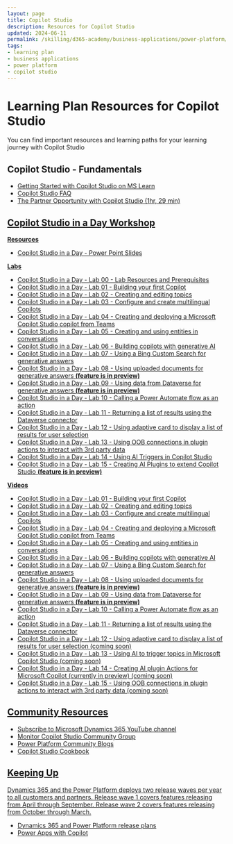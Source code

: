 ```yaml
---
layout: page
title: Copilot Studio
description: Resources for Copilot Studio
updated: 2024-06-11
permalink: /skilling/d365-academy/business-applications/power-platform/copilot-studio
tags:
- learning plan
- business applications
- power platform
- copilot studio
---
```


# Learning Plan Resources for Copilot Studio

You can find important resources and learning paths for your learning journey with Copilot Studio

## Copilot Studio - Fundamentals

* <a href="https://learn.microsoft.com/en-us/microsoft-copilot-studio/fundamentals-what-is-copilot-studio" target="_blank">Getting Started with Copilot Studio on MS Learn
* <a href="https://www.microsoft.com/en-us/microsoft-copilot/microsoft-copilot-studio#FAQ" target="_blank">Copilot Studio FAQ
* <a href="https://cloudpartners.transform.microsoft.com/download?assetname=assets%2FTraining%20Videos%2FModern%20Work%2FThe-Partner-Opportunity-with-Microsoft-Copilot-Studio.mp4" target="_blank">The Partner Opportunity with Copilot Studio (1hr, 29 min)

## Copilot Studio in a Day Workshop
**Resources**
* <a href="https://www.dropbox.com/scl/fi/6i086h58sg1yv4l4lxq6y/Copilot-Studio-Hands-on-Workshop-Partner-Copy.pdf?rlkey=bo5vhkkk4zy37dplnvpinygv7&st=ag4k66q6&dl=1" target="_blank">Copilot Studio in a Day - Power Point Slides

**Labs**
* <a href="https://www.dropbox.com/scl/fo/semb7hwx2i8woe675azr5/APCSQj2kCxrAF9Yx2rdp1vs?rlkey=tcu80pa1dn2qatpcrk70lsp7u&st=7o2j7c6j&dl=1" target="_blank">Copilot Studio in a Day - Lab 00 - Lab Resources and Prerequisites
* <a href="https://www.dropbox.com/scl/fi/xsdb45oubjeuct0dhnwwz/1-Lab_Building-your-first-copilot-Copy.docx?rlkey=904otrdzkno49h1s4vyuv8px4&st=28pvsltn&dl=1" target="_blank">Copilot Studio in a Day - Lab 01 - Building your first Copilot
* <a href="https://www.dropbox.com/scl/fi/sxi4iifvfl5gnu26xwa61/2-Lab_Creating-and-editing-a-topic-with-Copilot-Copy.docx?rlkey=tmpz0tv94i5r5nbxixxhhv192&st=jc8ylg03&dl=1" target="_blank">Copilot Studio in a Day - Lab 02 - Creating and editing topics
* <a href="https://www.dropbox.com/scl/fi/7ezbthutx8qf659ryxywk/3-Lab_Configuring-and-creating-multilingual-copilots.docx?rlkey=a3tcqpivt0cz9l8ullhisbwur&st=4ylcmq5b&dl=1" target="_blank">Copilot Studio in a Day - Lab 03 - Configure and create multilingual Copilots
* <a href="https://www.dropbox.com/scl/fi/6y69yikpkr5xx4535e228/4-Lab_Creating-and-deploying-a-custom-copilot-from-Teams.docx?rlkey=nyivz44ye9uvkoe8d0chdi083&st=dkwe2c23&dl=1" target="_blank">Copilot Studio in a Day - Lab 04 - Creating and deploying a Microsoft Copilot Studio copilot from Teams
* <a href="https://www.dropbox.com/scl/fi/fxm81vdakt153rllkr1ba/5-Lab_Creating-and-using-entities-in-conversations.pdf?rlkey=ceuilkbmacahz1mxf02hn6908&st=fxhpt6fo&dl=1" target="_blank">Copilot Studio in a Day - Lab 05 - Creating and using entities in conversations
* <a href="https://www.dropbox.com/scl/fi/0zurtbqgyg313pfx4ftdn/6-Lab_Using-website-URL-for-generative-answers.pdf?rlkey=dwcxjxa186iqr6lna5u5eg2i1&st=7q8nnuec&dl=1" target="_blank">Copilot Studio in a Day - Lab 06 - Building copilots with generative AI
* <a href="https://www.dropbox.com/scl/fi/3mfzt5f6jjhrgvwci6a98/7-Lab_Using-a-Bing-Custom-Search-for-generative-answers.pdf?rlkey=szp4he2f4q2wglmatumpeu0qf&st=791gqewt&dl=1" target="_blank">Copilot Studio in a Day - Lab 07 - Using a Bing Custom Search for generative answers
* <a href="https://www.dropbox.com/scl/fi/y08pur0rvlzy4qe1z5boe/8-Lab_Using-uploaded-documents-for-generative-answers.pdf?rlkey=kaedpzu186708xucvumktn73h&st=tl0z19o4&dl=1" target="_blank">Copilot Studio in a Day - Lab 08 - Using uploaded documents for generative answers **(feature is in preview)** 
* <a href="https://www.dropbox.com/scl/fi/81x3jhubobq5ecdg746sx/9-Lab_Using-data-in-Dataverse-for-generative-answers.pdf?rlkey=dyq1xn0d5tqkevharzpbn3ag7&st=k86mnon4&dl=1" target="_blank">Copilot Studio in a Day - Lab 09 - Using data from Dataverse for generative answers **(feature is in preview)** 
* <a href="https://www.dropbox.com/scl/fi/mn3odm01sxcwb03ppii9m/10-Lab_Calling-a-Power-Automate-flow-as-an-action.pdf?rlkey=4qyyu7bv5gpdydf519zg659ru&st=81u01718&dl=1" target="_blank">Copilot Studio in a Day - Lab 10 - Calling a Power Automate flow as an action 
* <a href="https://www.dropbox.com/scl/fi/ruetbx3v89s8n63tlrfmd/11-Lab_Returning-a-list-of-results-from-Dataverse-using-Power-Automate.pdf?rlkey=xphx5yuth11gjdb57pcb93gc5&st=ur3y1jlj&dl=1" target="_blank">Copilot Studio in a Day - Lab 11 - Returning a list of results using the Dataverse connector
* <a href="https://www.dropbox.com/scl/fi/n880n5u20k7zrwn62bxo6/12-Lab_Using-adaptive-card-to-display-a-list-of-results-for-user-selection.pdf?rlkey=u3u048dktjuaefiv5qk3jpung&st=3sehohqg&dl=1" target="_blank">Copilot Studio in a Day - Lab 12 - Using adaptive card to display a list of results for user selection 
* <a href="https://www.dropbox.com/scl/fi/jf31zl8fnojuaaiuplx0j/Lab-13_Using-OOB-connectors-in-plugin-actions-to-interact-with-3rd-party-data_updated.pdf?rlkey=f54eqzbmd022rkv1et1g9l7q2&st=1g08lay3&dl=1" target="_blank">Copilot Studio in a Day - Lab 13 - Using OOB connections in plugin actions to interact with 3rd party data
* <a href="https://www.dropbox.com/scl/fi/1l8lxn5z2ag8fs98rz4w1/Lab-14_Using-AI-triggers-in-Microsoft-Copilot-Studio_updated.pdf?rlkey=fnuor688qfqzhgcxvcdsz12lv&st=uz53nhud&dl=1" target="_blank">Copilot Studio in a Day - Lab 14 - Using AI Triggers in Copilot Studio
* <a href="https://www.dropbox.com/scl/fi/m1d72s4lmkhqidgjful54/Lab-15_Creating-AI-plugins-to-extend-Microsoft-Copilot_Updated.pdf?rlkey=c2uo37klhxzpbpegt8mrch5jj&st=gyvlovdd&dl=1" target="_blank">Copilot Studio in a Day - Lab 15 - Creating AI Plugins to extend Copilot Studio **(feature is in preview)** 

**Videos**
* <a href="https://youtu.be/ukckSVuSois" target="_blank">Copilot Studio in a Day - Lab 01 - Building your first Copilot
* <a href="https://youtu.be/dI9VqzsBjo4" target="_blank">Copilot Studio in a Day - Lab 02 - Creating and editing topics
* <a href="https://youtu.be/sZhM3osr-z0" target="_blank">Copilot Studio in a Day - Lab 03 - Configure and create multilingual Copilots
* <a href="https://youtu.be/28mZL4hiV1Q" target="_blank">Copilot Studio in a Day - Lab 04 - Creating and deploying a Microsoft Copilot Studio copilot from Teams
* <a href="https://youtu.be/RSoGmEAcEL4" target="_blank">Copilot Studio in a Day - Lab 05 - Creating and using entities in conversations
* <a href="https://youtu.be/RViIB_uxzE8" target="_blank">Copilot Studio in a Day - Lab 06 - Building copilots with generative AI
* <a href="https://youtu.be/6Eryd0ege3s" target="_blank">Copilot Studio in a Day - Lab 07 - Using a Bing Custom Search for generative answers
* <a href="https://youtu.be/UaGOpv9gqxQ" target="_blank">Copilot Studio in a Day - Lab 08 - Using uploaded documents for generative answers **(feature is in preview)** 
* <a href="https://youtu.be/n98XZ8gWVNo" target="_blank">Copilot Studio in a Day - Lab 09 - Using data from Dataverse for generative answers **(feature is in preview)** 
* <a href="https://youtu.be/FDZ2ITV9zN8" target="_blank">Copilot Studio in a Day - Lab 10 - Calling a Power Automate flow as an action 
* <a href="https://youtu.be/gjhdnxB84ns" target="_blank">Copilot Studio in a Day - Lab 11 - Returning a list of results using the Dataverse connector
* Copilot Studio in a Day - Lab 12 - Using adaptive card to display a list of results for user selection (coming soon)
* Copilot Studio in a Day - Lab 13 - Using AI to trigger topics in Microsoft Copilot Studio (coming soon)
* Copilot Studio in a Day - Lab 14 - Creating AI plugin Actions for Microsoft Copilot (currently in preview) (coming soon)
* Copilot Studio in a Day - Lab 15 - Using OOB connections in plugin actions to interact with 3rd party data (coming soon)

## Community Resources
* <a href="https://www.youtube.com/@MicrosoftDynamics365/playlists" target="_blank">Subscribe to Microsoft Dynamics 365 YouTube channel
* <a href="https://powerusers.microsoft.com/t5/Copilot-Studio-Community/ct-p/PVACommunity" target="_blank">Monitor Copilot Studio Community Group
* <a href="https://communitypowerplatformprod.powerappsportals.com/blogs/" target="_blank">Power Platform Community Blogs
* <a href="https://powerusers.microsoft.com/t5/Copilot-Studio-Cookbook/bd-p/cs_cookbooks" target="_blank">Copilot Studio Cookbook
  
## Keeping Up 
Dynamics 365 and the Power Platform deploys two release waves per year to all customers and partners. Release wave 1 covers features releasing from April through September.  Release wave 2 covers features releasing from October through March.

* <a href="https://docs.microsoft.com/en-us/dynamics365/release-plans/" target="_blank">Dynamics 365 and Power Platform release plans </a>
* <a href="https://cloudblogs.microsoft.com/powerplatform/2023/03/16/power-platform-is-leading-a-new-era-of-ai-generated-low-code-app-development/" target="_blank">Power Apps with Copilot </a>
